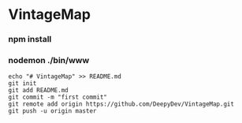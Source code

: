 # VintageMap

### npm install
### nodemon ./bin/www

```shell
echo "# VintageMap" >> README.md
git init
git add README.md
git commit -m "first commit"
git remote add origin https://github.com/DeepyDev/VintageMap.git
git push -u origin master
```
